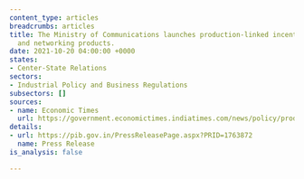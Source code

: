 ```yaml
---
content_type: articles
breadcrumbs: articles
title: The Ministry of Communications launches production-linked incentives for telecom
  and networking products.
date: 2021-10-20 04:00:00 +0000
states:
- Center-State Relations
sectors:
- Industrial Policy and Business Regulations
subsectors: []
sources:
- name: Economic Times
  url: https://government.economictimes.indiatimes.com/news/policy/production-linked-incentive-scheme-for-telecom-sector-to-realise-rs-3345-crore-investments-create-40000-jobs-in-next-4-years/87034854
details:
- url: https://pib.gov.in/PressReleasePage.aspx?PRID=1763872
  name: Press Release
is_analysis: false

---
```

